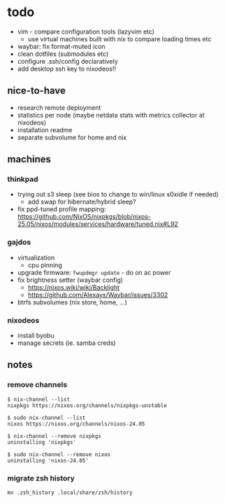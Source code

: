 # todo
- vim - compare configuration tools (lazyvim etc)
    - use virtual machines built with nix to compare loading times etc
- waybar: fix format-muted icon
- clean dotfiles (submodules etc)
- configure .ssh/config declaratively
- add desktop ssh key to nixodeos!!

## nice-to-have
- research remote deployment
- statistics per node (maybe netdata stats with metrics collector at nixodeos)
- installation readme
- separate subvolume for home and nix

## machines

### thinkpad
- trying out s3 sleep (see bios to change to win/linux s0xidle if needed)
    - add swap for hibernate/hybrid sleep?
- fix ppd-tuned profile mapping: https://github.com/NixOS/nixpkgs/blob/nixos-25.05/nixos/modules/services/hardware/tuned.nix#L92

### gajdos
- virtualization
    - cpu pinning
- upgrade firmware: `fwupdmgr update` - do on ac power
- fix brightness setter (waybar config)
    - https://nixos.wiki/wiki/Backlight
    - https://github.com/Alexays/Waybar/issues/3302
- btrfs subvolumes (nix store, home, ...)

### nixodeos
- install byobu
- manage secrets (ie. samba creds)

## notes

### remove channels
```
$ nix-channel --list
nixpkgs https://nixos.org/channels/nixpkgs-unstable

$ sudo nix-channel --list
nixos https://nixos.org/channels/nixos-24.05
```

```
$ nix-channel --remove nixpkgs
uninstalling 'nixpkgs'

$ sudo nix-channel --remove nixos
uninstalling 'nixos-24.05'
```

### migrate zsh history
```
mv .zsh_history .local/share/zsh/history
```
